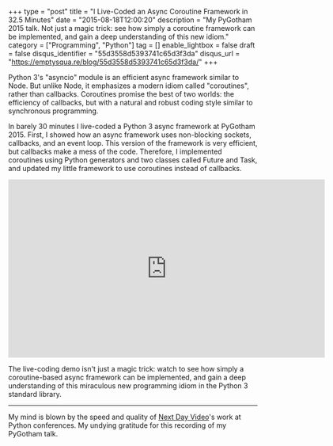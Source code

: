 +++
type = "post"
title = "I Live-Coded an Async Coroutine Framework in 32.5 Minutes"
date = "2015-08-18T12:00:20"
description = "My PyGotham 2015 talk. Not just a magic trick: see how simply a coroutine framework can be implemented, and gain a deep understanding of this new idiom."
category = ["Programming", "Python"]
tag = []
enable_lightbox = false
draft = false
disqus_identifier = "55d3558d5393741c65d3f3da"
disqus_url = "https://emptysqua.re/blog/55d3558d5393741c65d3f3da/"
+++

<p>Python 3's "asyncio" module is an efficient async framework similar to Node. But unlike Node, it emphasizes a modern idiom called "coroutines", rather than callbacks. Coroutines promise the best of two worlds: the efficiency of callbacks, but with a natural and robust coding style similar to synchronous programming.</p>
<p>In barely 30 minutes I live-coded a Python 3 async framework at PyGotham 2015. First, I showed how an async framework uses non-blocking sockets, callbacks, and an event loop. This version of the framework is very efficient, but callbacks make a mess of the code. Therefore, I implemented coroutines using Python generators and two classes called Future and Task, and updated my little framework to use coroutines instead of callbacks.</p>
<iframe width="640" height="360" src="https://www.youtube.com/embed/idLtMISlgy8?start=0" frameborder="0" allowfullscreen></iframe>

<p>The live-coding demo isn't just a magic trick: watch to see how simply a coroutine-based async framework can be implemented, and gain a deep understanding of this miraculous new programming idiom in the Python 3 standard library.</p>
<hr />
<p>My mind is blown by the speed and quality of <a href="https://twitter.com/nextdayvideo">Next Day Video</a>'s work at Python conferences. My undying gratitude for this recording of my PyGotham talk.</p>
